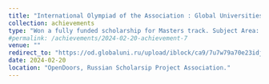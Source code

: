 ```yaml
---
title: "International Olympiad of the Association : Global Universities , Olympiad "
collection: achievements
type: "Won a fully funded scholarship for Masters track. Subject Area: Computer and Data Science. Rank: 46 , Status: Prize-Winner"
#permalink: /achievements/2024-02-20-achievement-7
venue: ""
redirect_to: "https://od.globaluni.ru/upload/iblock/ca9/7u7w79a70e23idjoz3k8axq0zs1wl537.pdf"
date: 2024-02-20
location: "OpenDoors, Russian Scholarsip Project Association."
---
```

